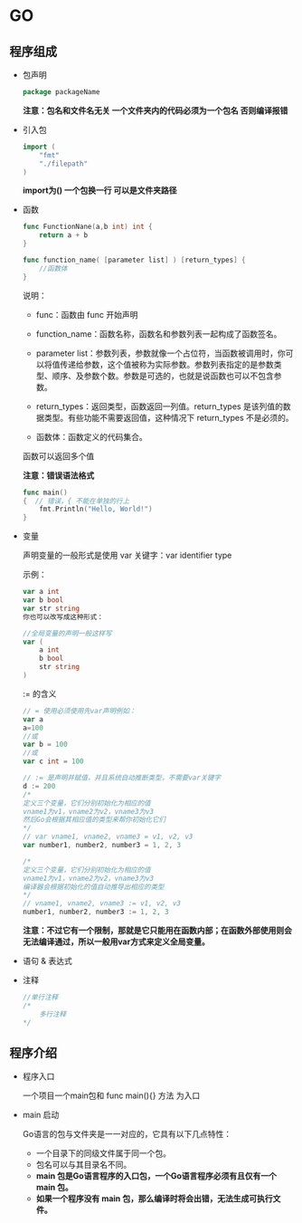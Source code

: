 # GO

## 程序组成

- 包声明

    ```go
    package packageName
    ```

    **注意：包名和文件名无关 一个文件夹内的代码必须为一个包名 否则编译报错**
- 引入包

    ```go
    import (
        "fmt"
        "./filepath"
    )
    ```
    **import为() 一个包换一行 可以是文件夹路径**
- 函数

    ```go
    func FunctionNane(a,b int) int {
        return a + b
    }

    func function_name( [parameter list] ) [return_types] {
        //函数体
    }
    ```

    说明：
    
    - func：函数由 func 开始声明

    - function_name：函数名称，函数名和参数列表一起构成了函数签名。
    - parameter list：参数列表，参数就像一个占位符，当函数被调用时，你可以将值传递给参数，这个值被称为实际参数。参数列表指定的是参数类型、顺序、及参数个数。参数是可选的，也就是说函数也可以不包含参数。
    - return_types：返回类型，函数返回一列值。return_types 是该列值的数据类型。有些功能不需要返回值，这种情况下 return_types 不是必须的。
    - 函数体：函数定义的代码集合。

    函数可以返回多个值

    

    **注意：错误语法格式**
    ```go
    func main()  
    {  // 错误，{ 不能在单独的行上
        fmt.Println("Hello, World!")
    }
    ```

- 变量


    声明变量的一般形式是使用 var 关键字：var identifier type

    示例：
    ```go
    var a int
    var b bool
    var str string
    你也可以改写成这种形式：

    //全局变量的声明一般这样写
    var (
        a int
        b bool
        str string
    )
    ```
    
    := 的含义

    ```go
    // = 使用必须使用先var声明例如：
    var a
    a=100
    //或
    var b = 100
    //或
    var c int = 100
    
    // := 是声明并赋值，并且系统自动推断类型，不需要var关键字
    d := 200
    /*
    定义三个变量，它们分别初始化为相应的值
    vname1为v1，vname2为v2，vname3为v3
    然后Go会根据其相应值的类型来帮你初始化它们
    */
    // var vname1, vname2, vname3 = v1, v2, v3
    var number1, number2, number3 = 1, 2, 3

    /*
    定义三个变量，它们分别初始化为相应的值
    vname1为v1，vname2为v2，vname3为v3
    编译器会根据初始化的值自动推导出相应的类型
    */
    // vname1, vname2, vname3 := v1, v2, v3
    number1, number2, number3 := 1, 2, 3
    ```

    **注意：不过它有一个限制，那就是它只能用在函数内部；在函数外部使用则会无法编译通过，所以一般用var方式来定义全局变量。**


- 语句 & 表达式

- 注释

    ```go
    //单行注释
    /*
        多行注释
    */
    ```


## 程序介绍
- 程序入口

    一个项目一个main包和 func main(){} 方法 为入口

- main 启动

    Go语言的包与文件夹是一一对应的，它具有以下几点特性：
        
    - 一个目录下的同级文件属于同一个包。
    - 包名可以与其目录名不同。
    - **main 包是Go语言程序的入口包，一个Go语言程序必须有且仅有一个 main 包。**
    - **如果一个程序没有 main 包，那么编译时将会出错，无法生成可执行文件。**

